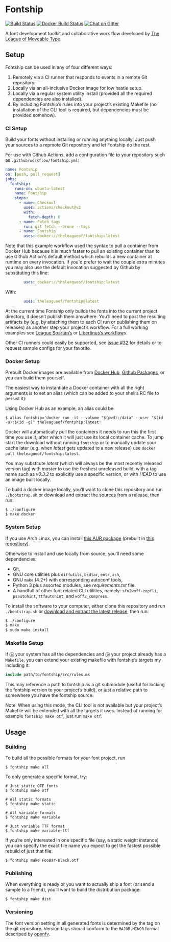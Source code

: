 # Fontship

[![Build Status](https://img.shields.io/github/workflow/status/theleagueof/fontship/Build?label=Build&logo=Github)](https://github.com/theleagueof/fontship/actions?workflow=Build)
[![Docker Build Status](https://img.shields.io/docker/cloud/build/theleagueof/fontship?label=Docker%20Build&logo=Docker)](https://hub.docker.com/repository/docker/theleagueof/fontship/builds)
[![Chat on Gitter](https://img.shields.io/gitter/room/theleagueof/tooling?color=blue&label=Chat&logo=Gitter)](https://gitter.im/theleagueof/tooling?utm_source=badge&utm_medium=badge&utm_campaign=pr-badge&utm_content=badge)

A font development toolkit and collaborative work flow developed by [The
League of Moveable Type](https://www.theleagueofmoveabletype.com/).

## Setup

Fontship can be used in any of four different ways:

1. Remotely via a CI runner that responds to events in a remote Git repository.
2. Locally via an all-inclusive Docker image for low hastle setup.
3. Locally via a regular system utility install (provided all the required dependencies are also installed).
4. By including Fontship’s rules into your project’s existing Makefile (no installation of the CLI tool is required, but dependencies must be provided somehow).

### CI Setup

Build your fonts without installing or running anything locally! Just push your sources to a repmote Git repository and let Fontship do the rest.

For use with Github Actions, add a configuration file to your repository such as `.github/workflow/fontship.yml`:

```yaml
name: Fontship
on: [push, pull_request]
jobs:
  fontship:
    runs-on: ubuntu-latest
    name: Fontship
    steps:
      - name: Checkout
        uses: actions/checkout@v2
        with:
          fetch-depth: 0
      - name: Fetch tags
        run: git fetch --prune --tags
      - name: Fontship
        uses: docker://theleagueof/fontship:latest
```

Note that this example workflow used the syntax to pull a container from Docker Hub because it is much faster to pull an existing container than to use Github Action's default method which rebuilds a new container at runtime on every invocation. If you'd prefer to wait the couple extra minutes you may also use the default invocation suggested by Github by substituting this line:

```yaml
        uses: docker://theleagueof/fontship:latest
```

With:

```yaml
        uses: theleagueof/fontship@latest
```

At the current time Fontship only builds the fonts into the current project directory, it doesn’t publish them anywhere. You’ll need to post the resulting artifacts by (e.g. by attaching them to each CI run or publishing them on releases) as another step your project’s workflow. For a full working examples see [League Spartan’s](https://github.com/theleagueof/league-spartan/blob/master/.github/workflow/fontship.yml) or [Libertinus’s workflow](https://github.com/alerque/libertinus/blob/master/.github/workflow/fontship.yml)s.

Other CI runners could easily be supported, see [issue #32](https://github.com/theleagueof/fontship/issues/32) for details or to request sample configs for your favorite.

### Docker Setup

Prebuilt Docker images are available from [Docker Hub](https://hub.docker.com/repository/docker/theleagueof/fontship), [Github Packages](https://github.com/theleagueof/fontship/packages), or you can build them yourself.

The easiest way to instantiate a Docker container with all the right arguments is to set an alias (which can be added to your shell’s RC file to persist it):

Using Docker Hub as an example, an alias could be:

```console
$ alias fontship='docker run -it --volume "$(pwd):/data" --user "$(id -u):$(id -g)" theleagueof/fontship:latest'
```

Docker will automatically pull the containers it needs to run this the first time you use it, after which it will just use its local container cache.
To jump start the download without running `fontship` or to manually update your cache later (e.g. when *latest* gets updated to a new release) use `docker pull theleagueof/fontship:latest`.

You may substitute *latest* (which will always be the most recently released version tag) with *master* to use the freshest unreleased build, with a tag name such as *v0.3.2* to explicitly use a specific version, or with *HEAD* to use an image built locally.

To build a docker image locally, you’ll want to clone this repository and run `./bootstrap.sh` or download and extract the sources from a release, then run:

```console
$ ./configure
$ make docker
```

### System Setup

If you use Arch Linux, you can install [this AUR package](https://aur.archlinux.org/packages/fontship) (prebuilt in [this repostiory](https://wiki.archlinux.org/index.php/Unofficial_user_repositories#alerque)).

Otherwise to install and use locally from source, you’ll need some dependencies:

* Git,
* GNU core utilities plus `diffutils`, `bsdtar`, `entr`, `zsh`,
* GNU `make` (4.2+) with corresponding autoconf tools,
* Python 3 plus assorted modules, see *requirements.txt* file.
* A handfull of other font related CLI utilities, namely: `sfn2woff-zopfli`, `psautohint`, `ttfautohint`, and `woff2_compress`.

To install the software to your computer, either clone this repository and run `./bootstrap.sh` or [download and extract the latest release](https://github.com/theleagueof/fontship/releases), then run:

```sh
$ ./configure
$ make
$ sudo make install
```

### Makefile Setup

If ⓐ your system has all the dependencies and ⓑ your project already has a `Makefile`, you can extend your existing makefile with fontship’s targets my including it:

```makefile
include path/to/fontship/src/rules.mk
```

This may reference a path to fontship as a git submodule (useful for locking the fontship version to your project’s build), or just a relative path to somewhere you have the fontship source.

Note: When using this mode, the CLI tool is not available but your project’s Makefile will be extended with all the targets it uses. Instead of running for example `fontship make otf`, just run `make otf`.

## Usage

### Building

To build all the possible formats for your font project, run

```console
$ fontship make all
```

To only generate a specific format, try:

```console
# Just static OTF fonts
$ fontship make otf

# All static formats
$ fontship make static

# All variable formats
$ fontship make variable

# Just variable TTF format
$ fontship make variable-ttf
```

If you’re only interested in one specific file (say, a static weight instance) you can specify the exact file name you expect to get the fastest possible rebuild of just that file:

```console
$ fontship make FooBar-Black.otf
```

### Publishing

When everything is ready or you want to actually ship a font (or send a sample to a friend), you’ll want to build the distribution package:

```console
$ fontship make dist
```

### Versioning

The font version setting in all generated fonts is determined by the tag on the git repository. Version tags should conform to the `MAJOR.MINOR` format descriped by [openfv](https://github.com/openfv/openfv#3-version-number-semantics).
